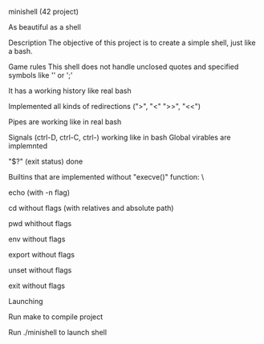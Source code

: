 minishell (42 project)

As beautiful as a shell

Description
The objective of this project is to create a simple shell, just like a bash.

Game rules
This shell does not handle unclosed quotes and specified symbols like '' or ';'

It has a working history like real bash

Implemented all kinds of redirections (">", "<" ">>", "<<")

Pipes are working like in real bash

Signals (ctrl-D, ctrl-C, ctrl-) working like in bash
Global virables are implemnted

"$?" (exit status) done

Builtins that are implemented without "execve()" function: \


echo (with -n flag)

cd without flags (with relatives and absolute path)

pwd whithout flags

env without flags

export without flags

unset without flags

exit without flags

Launching

Run make to compile project

Run ./minishell to launch shell

